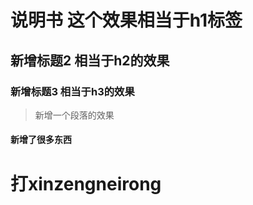 # 说明书 这个效果相当于h1标签
<!-- > 生成段落的效果 -->
## 新增标题2 相当于h2的效果

###  新增标题3 相当于h3的效果
>  新增一个段落的效果
####  新增了很多东西
# 打xinzengneirong
